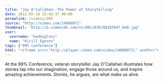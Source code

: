 ```yaml
---
title: "Jay O'Callahan: The Power of Storytelling"
date: 2012-05-18 15:43:37 00:00
permalink: /videos/265
source: "http://vimeo.com/14806071"
thumbnail: "http://b.vimeocdn.com/ts/881/039/88103947_640.jpg"
user:
  username: "baddyglass"
  name: "Kirill Egorov"
tags: ["99% conference"]
html: "<iframe src=\"http://player.vimeo.com/video/14806071\" width=\"640\" height=\"480\" frameborder=\"0\" webkitallowfullscreen mozallowfullscreen allowfullscreen></iframe>"
---
```


At the 99% Conference, veteran storyteller Jay O'Callahan illustrates how stories tap into our imagination, engage those around us, and inspire amazing achievements. Stories, he argues, are what make us alive.
